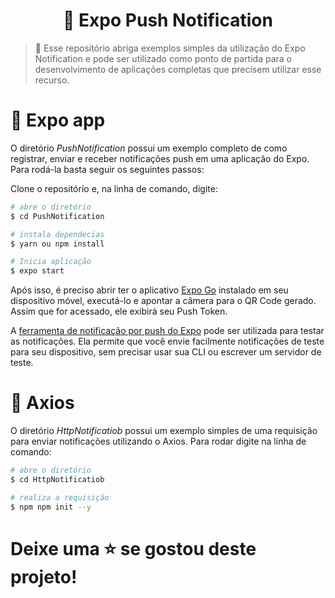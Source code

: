 <h1 align="center"> 🔔 Expo Push Notification </h1>

> 🔔 Esse repositório abriga exemplos simples da utilização do Expo Notification e pode ser utilizado como ponto de partida para o desenvolvimento de aplicações completas que precisem utilizar esse recurso.


# 📱 Expo app

O diretório *PushNotification* possui um exemplo completo de como registrar, enviar e receber notificações push em uma aplicação do Expo. Para rodá-la basta seguir os seguintes passos:

Clone o repositório e, na linha de comando, digite:
```sh
# abre o diretório
$ cd PushNotification

# instala dependecias
$ yarn ou npm install

# Inicia aplicação
$ expo start
```

Após isso, é preciso abrir ter o aplicativo [Expo Go](https://expo.dev/client) instalado em seu dispositivo móvel, executá-lo e apontar a câmera para o QR Code gerado. Assim que for acessado, ele exibirá seu Push Token.

A [ferramenta de notificação por push do Expo](https://expo.dev/notifications) pode ser utilizada para testar as notificações. Ela permite que você envie facilmente notificações de teste para seu dispositivo, sem precisar usar sua CLI ou escrever um servidor de teste.

# 🚀 Axios

O diretório *HttpNotificatiob* possui um exemplo simples de uma requisição para enviar notificações utilizando o Axios. Para rodar digite na linha de comando: 
```sh
# abre o diretório
$ cd HttpNotificatiob

# realiza a requisição
$ npm npm init --y
```

# Deixe uma ⭐️ se gostou deste projeto!
